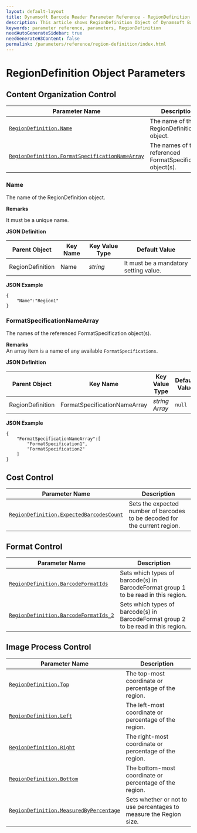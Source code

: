 ```yaml
---
layout: default-layout
title: Dynamsoft Barcode Reader Parameter Reference - RegionDefinition Object
description: This article shows RegionDefinition Object of Dynamsoft Barcode Reader.
keywords: parameter reference, parameters, RegionDefinition
needAutoGenerateSidebar: true
needGenerateH3Content: false
permalink: /parameters/reference/region-definition/index.html
---
```


# RegionDefinition Object Parameters

## Content Organization Control

 | Parameter Name | Description |
 | -------------- | ----------- | 
 | [`RegionDefinition.Name`](#name) | The name of the RegionDefinition object. |
 | [`RegionDefinition.FormatSpecificationNameArray`](#formatspecificationnamearray) | The names of the referenced FormatSpecification object(s). |

### Name

The name of the RegionDefinition object. 

**Remarks**

It must be a unique name.

**JSON Definition**

| Parent Object | Key Name | Key Value Type | Default Value |
| ------------- | -------- | -------------- | ------------- |
| RegionDefinition | Name | *string* | It must be a mandatory setting value. |

**JSON Example**

```
{
    "Name":"Region1"
}
```


### FormatSpecificationNameArray

The names of the referenced FormatSpecification object(s).

**Remarks**     
An array item is a name of any available `FormatSpecifications`.   

**JSON Definition**

| Parent Object | Key Name | Key Value Type | Default Value |
| ----------- | ------------------- | ---------- | ------------- |
| RegionDefinition | FormatSpecificationNameArray | *string Array* | `null` |

**JSON Example**
```
{
    "FormatSpecificationNameArray":[
        "FormatSpecification1",
        "FormatSpecification2"
    ]
}
```

## Cost Control

 | Parameter Name | Description |
 | -------------- | ----------- | 
 | [`RegionDefinition.ExpectedBarcodesCount`](../expected-barcodes-count.md) | Sets the expected number of barcodes to be decoded for the current region. |

## Format Control

 | Parameter Name | Description |
 | -------------- | ----------- | 
 | [`RegionDefinition.BarcodeFormatIds`](../barcode-format-ids.md) | Sets which types of barcode(s) in BarcodeFormat group 1 to be read in this region. |
 | [`RegionDefinition.BarcodeFormatIds_2`](../barcode-format-ids-2.md) | Sets which types of barcode(s) in BarcodeFormat group 2 to be read in this region. |
 
## Image Process Control

 | Parameter Name | Description |
 | -------------- | ----------- | 
 | [`RegionDefinition.Top`](../region.md) | 	The top-most coordinate or percentage of the region. | 
 | [`RegionDefinition.Left`](../region.md) | 	The left-most coordinate or percentage of the region. | 
 | [`RegionDefinition.Right`](../region.md) | 	The right-most coordinate or percentage of the region. | 
 | [`RegionDefinition.Bottom`](../region.md) | 	The bottom-most coordinate or percentage of the region. | 
 | [`RegionDefinition.MeasuredByPercentage`](../region.md) | 	Sets whether or not to use percentages to measure the Region size. | 
